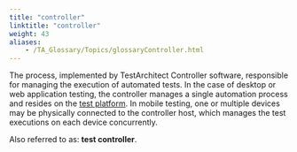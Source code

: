 ```yaml
--- 
title: "controller"
linktitle: "controller"
weight: 43
aliases: 
    - /TA_Glossary/Topics/glossaryController.html
---
```


The process, implemented by TestArchitect Controller software, responsible for managing the execution of automated tests. In the case of desktop or web application testing, the controller manages a single automation process and resides on the [test platform](/TA_Glossary/Topics/glossaryHardwareTarget.html). In mobile testing, one or multiple devices may be physically connected to the controller host, which manages the test executions on each device concurrently.

Also referred to as: **test controller**.


